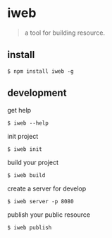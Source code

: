 # iweb

> a tool for building resource.

## install

```
$ npm install iweb -g
```

## development

get help
```
$ iweb --help
```

init project
```
$ iweb init
```

build your project
```
$ iweb build
```

create a server for develop
```
$ iweb server -p 8080
```

publish your public resource
```
$ iweb publish
```

